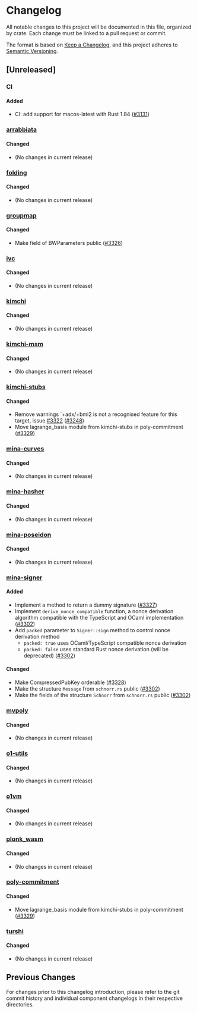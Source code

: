 # Changelog

All notable changes to this project will be documented in this file, organized by crate.
Each change must be linked to a pull request or commit.

The format is based on [Keep a Changelog](https://keepachangelog.com/en/1.0.0/),
and this project adheres to [Semantic Versioning](https://semver.org/spec/v2.0.0.html).

## [Unreleased]

### CI

#### Added

- CI: add support for macos-latest with Rust 1.84
  ([#3131](https://github.com/o1-labs/proof-systems/pull/3131))

### [arrabbiata](./arrabbiata)

#### Changed
- (No changes in current release)

### [folding](./folding)

#### Changed
- (No changes in current release)

### [groupmap](./groupmap)

#### Changed
- Make field of BWParameters public
  ([#3326](https://github.com/o1-labs/proof-systems/pull/3326))

### [ivc](./ivc)

#### Changed
- (No changes in current release)

### [kimchi](./kimchi)

#### Changed
- (No changes in current release)

### [kimchi-msm](./msm)

#### Changed
- (No changes in current release)

### [kimchi-stubs](./kimchi-stubs)

#### Changed

- Remove warnings `+adx/+bmi2 is not a recognised feature for this target,
  issue [#3322](https://github.com/o1-labs/proof-systems/issues/3322)
([#3248](https://github.com/o1-labs/proof-systems/pull/3248))
- Move lagrange_basis module from kimchi-stubs in poly-commitment
  ([#3329](https://github.com/o1-labs/proof-systems/pull/3329))

### [mina-curves](./curves)

#### Changed
- (No changes in current release)

### [mina-hasher](./hasher)

#### Changed
- (No changes in current release)

### [mina-poseidon](./poseidon)

#### Changed
- (No changes in current release)

### [mina-signer](./signer)

#### Added

- Implement a method to return a dummy signature
  ([#3327](https://github.com/o1-labs/proof-systems/pull/3327))
- Implement `derive_nonce_compatible` function, a nonce derivation algorithm
  compatible with the TypeScript and OCaml implementation
  ([#3302](https://github.com/o1-labs/proof-systems/pull/3302/))
- Add `packed` parameter to `Signer::sign` method to control nonce derivation method
  - `packed: true` uses OCaml/TypeScript compatible nonce derivation
  - `packed: false` uses standard Rust nonce derivation (will be deprecated)
  ([#3302](https://github.com/o1-labs/proof-systems/pull/3302/))

#### Changed
- Make CompressedPubKey orderable
  ([#3328](https://github.com/o1-labs/proof-systems/pull/3328))
- Make the structure `Message` from `schnorr.rs` public
  ([#3302](https://github.com/o1-labs/proof-systems/pull/3302/))
- Make the fields of the structure `Schnorr` from `schnorr.rs` public
  ([#3302](https://github.com/o1-labs/proof-systems/pull/3302/))

### [mvpoly](./mvpoly)

#### Changed
- (No changes in current release)

### [o1-utils](./utils)

#### Changed
- (No changes in current release)

### [o1vm](./o1vm)

#### Changed
- (No changes in current release)

### [plonk_wasm](./plonk-wasm)

#### Changed
- (No changes in current release)

### [poly-commitment](./poly-commitment)

#### Changed

- Move lagrange_basis module from kimchi-stubs in poly-commitment
  ([#3329](https://github.com/o1-labs/proof-systems/pull/3329))

### [turshi](./turshi)

#### Changed
- (No changes in current release)

## Previous Changes

For changes prior to this changelog introduction, please refer to the git commit history
and individual component changelogs in their respective directories.
